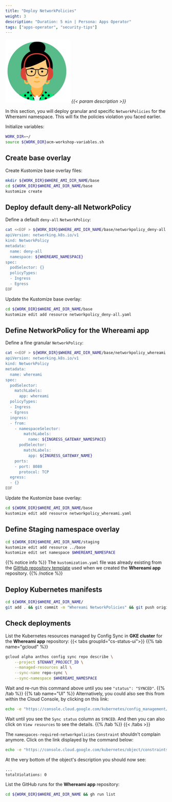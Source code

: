 ```yaml
---
title: "Deploy NetworkPolicies"
weight: 3
description: "Duration: 5 min | Persona: Apps Operator"
tags: ["apps-operator", "security-tips"]
---
```

![Apps Operator](/images/apps-operator.png)
_{{< param description >}}_

In this section, you will deploy granular and specific `NetworkPolicies` for the Whereami namespace. This will fix the policies violation you faced earlier.

Initialize variables:
```Bash
WORK_DIR=~/
source ${WORK_DIR}acm-workshop-variables.sh
```

## Create base overlay

Create Kustomize base overlay files:
```Bash
mkdir ${WORK_DIR}$WHERE_AMI_DIR_NAME/base
cd ${WORK_DIR}$WHERE_AMI_DIR_NAME/base
kustomize create
```

## Deploy default deny-all NetworkPolicy

Define a default `deny-all` `NetworkPolicy`:
```Bash
cat <<EOF > ${WORK_DIR}$WHERE_AMI_DIR_NAME/base/networkpolicy_deny-all.yaml
apiVersion: networking.k8s.io/v1
kind: NetworkPolicy
metadata:
  name: deny-all
  namespace: ${WHEREAMI_NAMESPACE}
spec:
  podSelector: {}
  policyTypes:
  - Ingress
  - Egress
EOF
```

Update the Kustomize base overlay:
```Bash
cd ${WORK_DIR}$WHERE_AMI_DIR_NAME/base
kustomize edit add resource networkpolicy_deny-all.yaml
```

## Define NetworkPolicy for the Whereami app

Define a fine granular `NetworkPolicy`:
```Bash
cat <<EOF > ${WORK_DIR}$WHERE_AMI_DIR_NAME/base/networkpolicy_whereami.yaml
apiVersion: networking.k8s.io/v1
kind: NetworkPolicy
metadata:
  name: whereami
spec:
  podSelector:
    matchLabels:
      app: whereami
  policyTypes:
  - Ingress
  - Egress
  ingress:
  - from:
    - namespaceSelector:
        matchLabels:
          name: ${INGRESS_GATEWAY_NAMESPACE}
      podSelector:
        matchLabels:
          app: ${INGRESS_GATEWAY_NAME}
    ports:
    - port: 8080
      protocol: TCP
  egress:
  - {}
EOF
```

Update the Kustomize base overlay:
```Bash
cd ${WORK_DIR}$WHERE_AMI_DIR_NAME/base
kustomize edit add resource networkpolicy_whereami.yaml
```

## Define Staging namespace overlay

```Bash
cd ${WORK_DIR}$WHERE_AMI_DIR_NAME/staging
kustomize edit add resource ../base
kustomize edit set namespace $WHEREAMI_NAMESPACE
```
{{% notice info %}}
The `kustomization.yaml` file was already existing from the [GitHub repository template](https://github.com/mathieu-benoit/config-sync-app-template-repo/blob/main/staging/kustomization.yaml) used when we created the **Whereami app** repository.
{{% /notice %}}

## Deploy Kubernetes manifests

```Bash
cd ${WORK_DIR}$WHERE_AMI_DIR_NAME/
git add . && git commit -m "Whereami NetworkPolicies" && git push origin main
```

## Check deployments

List the Kubernetes resources managed by Config Sync in **GKE cluster** for the **Whereami app** repository:
{{< tabs groupId="cs-status-ui">}}
{{% tab name="gcloud" %}}
```Bash
gcloud alpha anthos config sync repo describe \
    --project $TENANT_PROJECT_ID \
    --managed-resources all \
    --sync-name repo-sync \
    --sync-namespace $WHEREAMI_NAMESPACE
```
Wait and re-run this command above until you see `"status": "SYNCED"`.
{{% /tab %}}
{{% tab name="UI" %}}
Alternatively, you could also see this from within the Cloud Console, by clicking on this link:
```Bash
echo -e "https://console.cloud.google.com/kubernetes/config_management/status?clusterName=${GKE_NAME}&id=${GKE_NAME}&project=${TENANT_PROJECT_ID}"
```
Wait until you see the `Sync status` column as `SYNCED`. And then you can also click on `View resources` to see the details.
{{% /tab %}}
{{< /tabs >}}

The `namespaces-required-networkpolicies` `Constraint` shouldn't complain anymore. Click on the link displayed by the command below:
```Bash
echo -e "https://console.cloud.google.com/kubernetes/object/constraints.gatekeeper.sh/k8srequirenamespacenetworkpolicies/${GKE_LOCATION}/${GKE_NAME}/namespaces-required-networkpolicies?apiVersion=v1beta1&project=${TENANT_PROJECT_ID}"
```

At the very bottom of the object's description you should now see:
```Plaintext
...
totalViolations: 0
```

List the GitHub runs for the **Whereami app** repository:
```Bash
cd ${WORK_DIR}$WHERE_AMI_DIR_NAME && gh run list
```